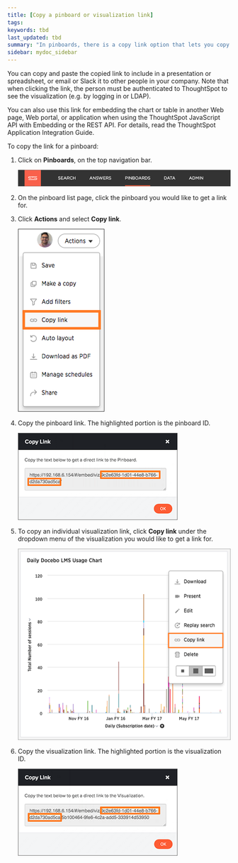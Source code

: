 ```yaml
---
title: [Copy a pinboard or visualization link]
tags:
keywords: tbd
last_updated: tbd
summary: "In pinboards, there is a copy link option that lets you copy the link to access the pinboard and visualizations directly."
sidebar: mydoc_sidebar
---
```

You can copy and paste the copied link to include in a presentation or spreadsheet, or email or Slack it to other people in your company. Note that when clicking the link, the person must be authenticated to ThoughtSpot to see the visualization (e.g. by logging in or LDAP).

You can also use this link for embedding the chart or table in another Web page, Web portal, or application when using the ThoughtSpot JavaScript API with Embedding or the REST API. For details, read the ThoughtSpot Application Integration Guide.

To copy the link for a pinboard:

1. Click on **Pinboards**, on the top navigation bar.

     ![](/pages/shared/conrefs/../../images/click_pinboards_icon.png "Pinboards")

2. On the pinboard list page, click the pinboard you would like to get a link for.
3. Click **Actions** and select **Copy link**.

     ![](/pages/images/copy_pinboard_link.png "Copy pinboard link option")

4. Copy the pinboard link. The highlighted portion is the pinboard ID.

     ![](/pages/images/copy_link_pinboard.png "Copy pinboard link")

5. To copy an individual visualization link, click **Copy link** under the dropdown menu of the visualization you would like to get a link for.

     ![](/pages/images/copy_link_of_a_visualization.png "Copy visualization link option")

6. Copy the visualization link. The highlighted portion is the visualization ID.

     ![](/pages/images/copy_link_viz_pinboard_part.png "Copy visualization link")
